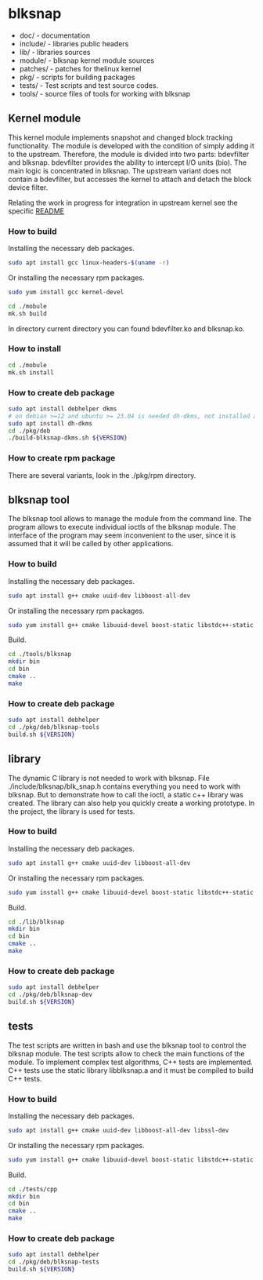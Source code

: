 # blksnap

* doc/ - documentation
* include/ - libraries public headers
* lib/ - libraries sources
* module/ - blksnap kernel module sources
* patches/ - patches for thelinux kernel
* pkg/ - scripts for building packages
* tests/ - Test scripts and test source codes.
* tools/ - source files of tools for working with blksnap

## Kernel module
This kernel module implements snapshot and changed block tracking functionality.
The module is developed with the condition of simply adding it to the upstream.
Therefore, the module is divided into two parts: bdevfilter and blksnap.
bdevfilter provides the ability to intercept I/O units (bio). The main logic
is concentrated in blksnap. The upstream variant does not contain a bdevfilter,
but accesses the kernel to attach and detach the block device filter.

Relating the work in progress for integration in upstream kernel see the specific [README](https://github.com/veeam/blksnap/blob/master/doc/README-upstream-kernel.md)

### How to build
Installing the necessary deb packages.
``` bash
sudo apt install gcc linux-headers-$(uname -r)
```
Or installing the necessary rpm packages.
``` bash
sudo yum install gcc kernel-devel
```
``` bash
cd ./mobule
mk.sh build
```
In directory current directory you can found bdevfilter.ko and blksnap.ko.

### How to install
``` bash
cd ./mobule
mk.sh install
```
### How to create deb package
``` bash
sudo apt install debhelper dkms
# on debian >=12 and ubuntu >= 23.04 is needed dh-dkms, not installed anymore as dkms dep.
sudo apt install dh-dkms
cd ./pkg/deb
./build-blksnap-dkms.sh ${VERSION}
```
### How to create rpm package
There are several variants, look in the ./pkg/rpm directory.

## blksnap tool
The blksnap tool allows to manage the module from the command line.
The program allows to execute individual ioctls of the blksnap module.
The interface of the program may seem inconvenient to the user,
since it is assumed that it will be called by other applications.
### How to build
Installing the necessary deb packages.
``` bash
sudo apt install g++ cmake uuid-dev libboost-all-dev
```
Or installing the necessary rpm packages.
``` bash
sudo yum install g++ cmake libuuid-devel boost-static libstdc++-static
```
Build.
``` bash
cd ./tools/blksnap
mkdir bin
cd bin
cmake ..
make
```

### How to create deb package
``` bash
sudo apt install debhelper
cd ./pkg/deb/blksnap-tools
build.sh ${VERSION}
```

## library
The dynamic C library is not needed to work with blksnap. File
./include/blksnap/blk_snap.h contains everything you need to work with blksnap.
But to demonstrate how to call the ioctl, a static c++ library was created.
The library can also help you quickly create a working prototype.
In the project, the library is used for tests.
### How to build
Installing the necessary deb packages.
``` bash
sudo apt install g++ cmake uuid-dev libboost-all-dev
```
Or installing the necessary rpm packages.
``` bash
sudo yum install g++ cmake libuuid-devel boost-static libstdc++-static
```
Build.
``` bash
cd ./lib/blksnap
mkdir bin
cd bin
cmake ..
make
```
### How to create deb package
``` bash
sudo apt install debhelper
cd ./pkg/deb/blksnap-dev
build.sh ${VERSION}
```

## tests
The test scripts are written in bash and use the blksnap tool to control
the blksnap module. The test scripts allow to check the main functions of
the module. To implement complex test algorithms, С++ tests are implemented.
C++ tests use the static library libblksnap.a and it must be compiled to
build С++ tests.
### How to build
Installing the necessary deb packages.
``` bash
sudo apt install g++ cmake uuid-dev libboost-all-dev libssl-dev
```
Or installing the necessary rpm packages.
``` bash
sudo yum install g++ cmake libuuid-devel boost-static libstdc++-static openssl-static
```
Build.
``` bash
cd ./tests/cpp
mkdir bin
cd bin
cmake ..
make
```
### How to create deb package
``` bash
sudo apt install debhelper
cd ./pkg/deb/blksnap-tests
build.sh ${VERSION}
```
